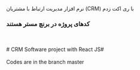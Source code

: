 نرم افزار مدیریت ارتباط با مشتریان (CRM) با ری اکت زدم
### کدهای پروژه در برنچ مستر هستند ###
<br>
</br>
# CRM Software project with React JS#
<br>
</br>
Codes are in the branch master
